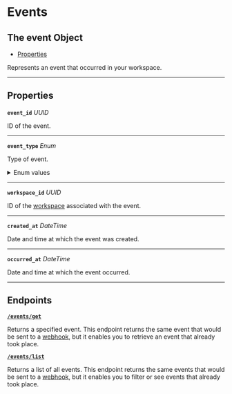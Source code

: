 # Events

## The event Object

- [Properties](./#properties)


Represents an event that occurred in your workspace.

---
## Properties

**`event_id`** *UUID*

ID of the event.




---

**`event_type`** *Enum*

Type of event.


<details>
<summary>Enum values</summary>

- <code>access_code.created</code>
- <code>access_code.changed</code>
- <code>access_code.scheduled_on_device</code>
- <code>access_code.set_on_device</code>
- <code>access_code.removed_from_device</code>
- <code>access_code.delay_in_setting_on_device</code>
- <code>access_code.failed_to_set_on_device</code>
- <code>access_code.deleted</code>
- <code>access_code.delay_in_removing_from_device</code>
- <code>access_code.failed_to_remove_from_device</code>
- <code>access_code.modified_external_to_seam</code>
- <code>access_code.deleted_external_to_seam</code>
- <code>access_code.backup_access_code_pulled</code>
- <code>access_code.unmanaged.converted_to_managed</code>
- <code>access_code.unmanaged.failed_to_convert_to_managed</code>
- <code>access_code.unmanaged.created</code>
- <code>access_code.unmanaged.removed</code>
- <code>access_grant.created</code>
- <code>access_grant.deleted</code>
- <code>access_grant.access_granted_to_all_doors</code>
- <code>access_grant.access_granted_to_door</code>
- <code>access_grant.access_to_door_lost</code>
- <code>access_grant.access_times_changed</code>
- <code>access_method.issued</code>
- <code>access_method.revoked</code>
- <code>access_method.card_encoding_required</code>
- <code>access_method.deleted</code>
- <code>access_method.reissued</code>
- <code>access_method.code_changed</code>
- <code>acs_system.connected</code>
- <code>acs_system.added</code>
- <code>acs_system.disconnected</code>
- <code>acs_credential.deleted</code>
- <code>acs_credential.issued</code>
- <code>acs_credential.reissued</code>
- <code>acs_credential.invalidated</code>
- <code>acs_user.created</code>
- <code>acs_user.deleted</code>
- <code>acs_encoder.added</code>
- <code>acs_encoder.removed</code>
- <code>acs_access_group.deleted</code>
- <code>acs_entrance.added</code>
- <code>acs_entrance.removed</code>
- <code>client_session.deleted</code>
- <code>connected_account.connected</code>
- <code>connected_account.created</code>
- <code>connected_account.disconnected</code>
- <code>connected_account.completed_first_sync</code>
- <code>connected_account.deleted</code>
- <code>connected_account.completed_first_sync_after_reconnection</code>
- <code>action_attempt.lock_door.succeeded</code>
- <code>action_attempt.lock_door.failed</code>
- <code>action_attempt.unlock_door.succeeded</code>
- <code>action_attempt.unlock_door.failed</code>
- <code>connect_webview.login_succeeded</code>
- <code>connect_webview.login_failed</code>
- <code>device.connected</code>
- <code>device.added</code>
- <code>device.converted_to_unmanaged</code>
- <code>device.unmanaged.converted_to_managed</code>
- <code>device.unmanaged.connected</code>
- <code>device.disconnected</code>
- <code>device.unmanaged.disconnected</code>
- <code>device.tampered</code>
- <code>device.low_battery</code>
- <code>device.battery_status_changed</code>
- <code>device.removed</code>
- <code>device.deleted</code>
- <code>device.third_party_integration_detected</code>
- <code>device.third_party_integration_no_longer_detected</code>
- <code>device.salto.privacy_mode_activated</code>
- <code>device.salto.privacy_mode_deactivated</code>
- <code>device.connection_became_flaky</code>
- <code>device.connection_stabilized</code>
- <code>device.error.subscription_required</code>
- <code>device.error.subscription_required.resolved</code>
- <code>device.accessory_keypad_connected</code>
- <code>device.accessory_keypad_disconnected</code>
- <code>noise_sensor.noise_threshold_triggered</code>
- <code>lock.locked</code>
- <code>lock.unlocked</code>
- <code>lock.access_denied</code>
- <code>thermostat.climate_preset_activated</code>
- <code>thermostat.manually_adjusted</code>
- <code>thermostat.temperature_threshold_exceeded</code>
- <code>thermostat.temperature_threshold_no_longer_exceeded</code>
- <code>thermostat.temperature_reached_set_point</code>
- <code>thermostat.temperature_changed</code>
- <code>device.name_changed</code>
- <code>enrollment_automation.deleted</code>
- <code>phone.deactivated</code>
</details>


---

**`workspace_id`** *UUID*

ID of the [workspace](../../core-concepts/workspaces/README.md) associated with the event.




---

**`created_at`** *DateTime*

Date and time at which the event was created.




---

**`occurred_at`** *DateTime*

Date and time at which the event occurred.




---

## Endpoints


[**`/events/get`**](./get.md)

Returns a specified event. This endpoint returns the same event that would be sent to a [webhook](https://docs.seam.co/latest/developer-tools/webhooks), but it enables you to retrieve an event that already took place.


[**`/events/list`**](./list.md)

Returns a list of all events. This endpoint returns the same events that would be sent to a [webhook](https://docs.seam.co/latest/developer-tools/webhooks), but it enables you to filter or see events that already took place.


